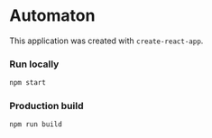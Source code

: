 # Automaton

This application was created with `create-react-app`.

### Run locally

```bash
npm start
```

### Production build

```bash
npm run build
```
